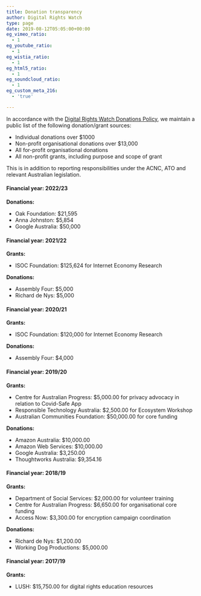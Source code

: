 ```yaml
---
title: Donation transparency
author: Digital Rights Watch
type: page
date: 2019-08-12T05:05:00+00:00
eg_vimeo_ratio:
  - 1
eg_youtube_ratio:
  - 1
eg_wistia_ratio:
  - 1
eg_html5_ratio:
  - 1
eg_soundcloud_ratio:
  - 1
eg_custom_meta_216:
  - 'true'

---
```

In accordance with the [Digital Rights Watch Donations Policy][1], we maintain a public list of the following donation/grant sources:

  * Individual donations over $1000
  * Non-profit organisational donations over $13,000
  * All for-profit organisational donations
  * All non-profit grants, including purpose and scope of grant

This is in addition to reporting responsibilities under the ACNC, ATO and relevant Australian legislation.

#### Financial year: 2022/23

**Donations:**

  * Oak Foundation: $21,595
  * Anna Johnston: $5,854
  * Google Australia: $50,000

#### Financial year: 2021/22

**Grants:**

  * ISOC Foundation: $125,624 for Internet Economy Research

**Donations:**

  * Assembly Four: $5,000
  * Richard de Nys: $5,000

#### Financial year: 2020/21

**Grants:**

  * ISOC Foundation: $120,000 for Internet Economy Research

**Donations:**

  * Assembly Four: $4,000

#### Financial year: 2019/20

**Grants:**

  * Centre for Australian Progress: $5,000.00 for privacy advocacy in relation to Covid-Safe App
  * Responsible Technology Australia: $2,500.00 for Ecosystem Workshop
  * Australian Communities Foundation: $50,000.00 for core funding

**Donations:**

  * Amazon Australia: $10,000.00
  * Amazon Web Services: $10,000.00
  * Google Australia: $3,250.00
  * Thoughtworks Australia: $9,354.16

#### Financial year: 2018/19

**Grants:**

  * Department of Social Services: $2,000.00 for volunteer training
  * Centre for Australian Progress: $6,650.00 for organisational core funding
  * Access Now: $3,300.00 for encryption campaign coordination

**Donations:**

  * Richard de Nys: $1,200.00
  * Working Dog Productions: $5,000.00

#### Financial year: 2017/19

**Grants:**

  * LUSH: $15,750.00 for digital rights education resources

 [1]: https://digitalrightswatch.org.au/about/donations-policy/
